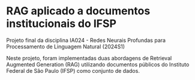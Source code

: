 # RAG aplicado a documentos institucionais do IFSP

Projeto final da disciplina IA024 - Redes Neurais Profundas para Processamento de Linguagem Natural (2024S1)

Neste projeto, foram implementadas duas abordagens de Retrieval Augmented Generation (RAG) utilizando documentos públicos do Instituto Federal de São Paulo (IFSP) como conjunto de dados.
